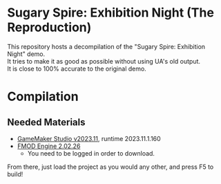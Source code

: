# Sugary Spire: Exhibition Night (The Reproduction)
This repository hosts a decompilation of the "Sugary Spire: Exhibition Night" demo.</br>It tries to make it as good as possible without using UA's old output.</br>It is close to 100% accurate to the original demo.

# Compilation
## Needed Materials
- [GameMaker Studio v2023.11](https://gms.yoyogames.com/GameMaker-Installer-2023.11.1.129.exe), runtime 2023.11.1.160
- [FMOD Engine 2.02.26](https://www.fmod.com/download#fmodengine)
	- You need to be logged in order to download.

From there, just load the project as you would any other, and press F5 to build!
